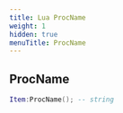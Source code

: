 ```yaml
---
title: Lua ProcName
weight: 1
hidden: true
menuTitle: ProcName
---
```

## ProcName
```lua
Item:ProcName(); -- string
```